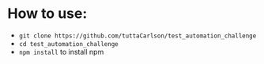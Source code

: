 # How to use:
- `git clone https://github.com/tuttaCarlson/test_automation_challenge`
- `cd test_automation_challenge`
- `npm install` to install npm
